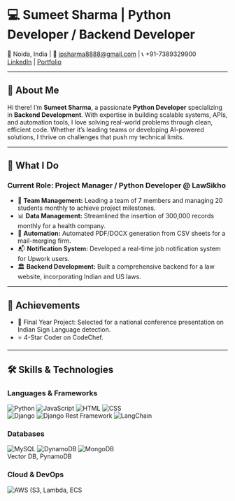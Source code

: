 # 💻 Sumeet Sharma | Python Developer / Backend Developer
📍 Noida, India | 📨 jpsharma8888@gmail.com | 📞 +91-7389329900  
[LinkedIn](https://www.linkedin.com/in/sumeet-sharma-bba74a1aa/) | [Portfolio](#)

---

## 👋 About Me
Hi there! I’m **Sumeet Sharma**, a passionate **Python Developer** specializing in **Backend Development**. With expertise in building scalable systems, APIs, and automation tools, I love solving real-world problems through clean, efficient code. Whether it’s leading teams or developing AI-powered solutions, I thrive on challenges that push my technical limits.

---

## 🚀 What I Do
### Current Role: Project Manager / Python Developer @ LawSikho
- 👥 **Team Management:** Leading a team of 7 members and managing 20 students monthly to achieve project milestones.  
- 📊 **Data Management:** Streamlined the insertion of 300,000 records monthly for a health company.  
- 🔄 **Automation:** Automated PDF/DOCX generation from CSV sheets for a mail-merging firm.  
- 📬 **Notification System:** Developed a real-time job notification system for Upwork users.  
- 🏛️ **Backend Development:** Built a comprehensive backend for a law website, incorporating Indian and US laws.  

---

## 🌟 Achievements
- 🏅 Final Year Project: Selected for a national conference presentation on Indian Sign Language detection.  
- ⭐ 4-Star Coder on CodeChef.  

---

## 🛠 Skills & Technologies
### **Languages & Frameworks**
![Python](https://img.shields.io/badge/-Python-3776AB?logo=python&logoColor=fff) ![JavaScript](https://img.shields.io/badge/-JavaScript-F7DF1E?logo=javascript&logoColor=000) ![HTML](https://img.shields.io/badge/-HTML-E34F26?logo=html5&logoColor=fff) ![CSS](https://img.shields.io/badge/-CSS-1572B6?logo=css3&logoColor=fff)  
![Django](https://img.shields.io/badge/-Django-092E20?logo=django&logoColor=fff) ![Django Rest Framework](https://img.shields.io/badge/-DRF-092E20?logo=django&logoColor=fff) ![LangChain](https://img.shields.io/badge/-LangChain-00BFFF)

### **Databases**
![MySQL](https://img.shields.io/badge/-MySQL-4479A1?logo=mysql&logoColor=fff) ![DynamoDB](https://img.shields.io/badge/-DynamoDB-4053D6?logo=amazon-dynamodb&logoColor=fff) ![MongoDB](https://img.shields.io/badge/-MongoDB-47A248?logo=mongodb&logoColor=fff)  
Vector DB, PynamoDB

### **Cloud & DevOps**
![AWS](https://img.shields.io/badge/-AWS-232F3E?logo=amazonaws&logoColor=fff) (S3, Lambda, ECS


<!---
sumeet-design/sumeet-design is a ✨ special ✨ repository because its `README.md` (this file) appears on your GitHub profile.
You can click the Preview link to take a look at your changes.
--->
